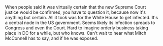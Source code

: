 When people said it was virtually certain that the new Supreme Court justice would be confirmed, you have to question it, because now it's anything but certain. All it took was for the White House to get infected. It's a central node in the US government. Seems likely its infection spreads to Congress and even the Court. Hard to imagine orderly business taking place in DC for a while, but who knows. Can't wait to hear what Mitch McConnell has to say, and if he was exposed. 
